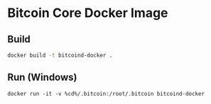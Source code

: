 # Bitcoin Core Docker Image
## Build
```bash
docker build -t bitcoind-docker .
``` 
## Run (Windows)
``` 
docker run -it -v %cd%/.bitcoin:/root/.bitcoin bitcoind-docker 
``` 